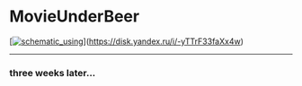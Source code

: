 # MovieUnderBeer

[[![schematic_using](https://habrastorage.org/files/a2e/b51/8b4/a2eb518b465a4df9b47e68794519270d.gif)](https://disk.yandex.ru/i/-yTTrF33faXx4w)](https://disk.yandex.ru/i/-yTTrF33faXx4w)
____
### three weeks later...



